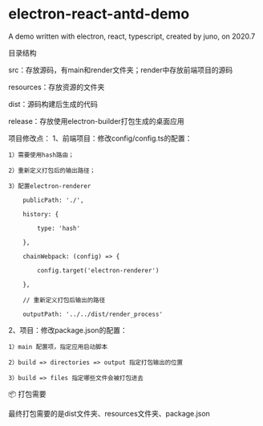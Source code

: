 # electron-react-antd-demo
A demo written with electron, react, typescript, created by juno, on 2020.7

目录结构

src：存放源码，有main和render文件夹；render中存放前端项目的源码

resources：存放资源的文件夹

dist：源码构建后生成的代码

release：存放使用electron-builder打包生成的桌面应用


项目修改点：
1、前端项目：修改config/config.ts的配置：

    1）需要使用hash路由；
    
    2）重新定义打包后的输出路径；
    
    3）配置electron-renderer
    
        publicPath: './',
        
        history: {
        
            type: 'hash'
            
        },
        
        chainWebpack: (config) => {
        
            config.target('electron-renderer')
            
        },
        
        // 重新定义打包后输出的路径
        
        outputPath: '../../dist/render_process'
        
2、项目：修改package.json的配置：

    1）main 配置项，指定应用启动脚本
    
    2）build => directories => output 指定打包输出的位置
    
    3）build => files 指定哪些文件会被打包进去
    

📦 打包需要

最终打包需要的是dist文件夹、resources文件夹、package.json
